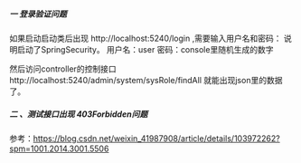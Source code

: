##### 一 登录验证问题
如果启动启动类后出现
http://localhost:5240/login
,需要输入用户名和密码：
说明启动了SpringSecurity。
用户名：user
密码：console里随机生成的数字

然后访问controller的控制接口
http://localhost:5240/admin/system/sysRole/findAll
就能出现json里的数据了。

##### 二 、测试接口出现 403Forbidden问题

参考：https://blog.csdn.net/weixin_41987908/article/details/103972262?spm=1001.2014.3001.5506
